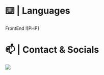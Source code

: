

# ⌨️ | Languages

FrontEnd
![PHP]

# 📫 | Contact & Socials
<p>
<a href="https://t.me/stehack" target="_blank"><img src="https://img.shields.io/badge/-telegram-2487d4?style=for-the-badge&logo=telegram&logoColor=white">
</p>
